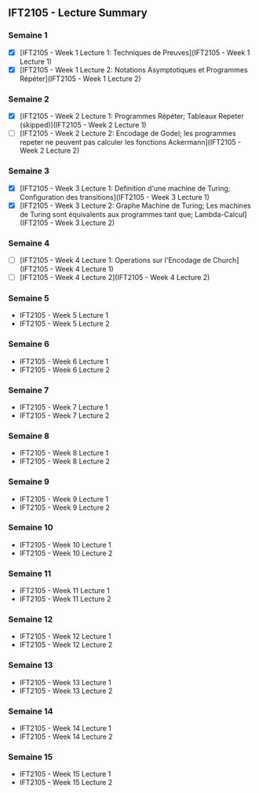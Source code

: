 ## IFT2105 - Lecture Summary

### Semaine 1

- [X] [IFT2105 - Week 1 Lecture 1: Techniques de Preuves](IFT2105 - Week 1 Lecture 1)
- [X] [IFT2105 - Week 1 Lecture 2: Notations Asymptotiques et Programmes Répéter](IFT2105 - Week 1 Lecture 2)

### Semaine 2

- [X] [IFT2105 - Week 2 Lecture 1: Programmes Répéter; Tableaux Repeter (skipped)](IFT2105 - Week 2 Lecture 1)
- [ ] [IFT2105 - Week 2 Lecture 2: Encodage de Godel; les programmes repeter ne peuvent pas calculer les fonctions Ackermann](IFT2105 - Week 2 Lecture 2)

### Semaine 3

- [X] [IFT2105 - Week 3 Lecture 1: Definition d'une machine de Turing; Configuration des transitions](IFT2105 - Week 3 Lecture 1)
- [X] [IFT2105 - Week 3 Lecture 2: Graphe Machine de Turing; Les machines de Turing sont équivalents aux programmes tant que; Lambda-Calcul](IFT2105 - Week 3 Lecture 2)

### Semaine 4

- [ ] [IFT2105 - Week 4 Lecture 1: Operations sur l'Encodage de Church](IFT2105 - Week 4 Lecture 1)
- [ ] [IFT2105 - Week 4 Lecture 2](IFT2105 - Week 4 Lecture 2)

### Semaine 5

- IFT2105 - Week 5 Lecture 1
- IFT2105 - Week 5 Lecture 2

### Semaine 6

- IFT2105 - Week 6 Lecture 1
- IFT2105 - Week 6 Lecture 2

### Semaine 7

- IFT2105 - Week 7 Lecture 1
- IFT2105 - Week 7 Lecture 2

### Semaine 8

- IFT2105 - Week 8 Lecture 1
- IFT2105 - Week 8 Lecture 2

### Semaine 9

- IFT2105 - Week 9 Lecture 1
- IFT2105 - Week 9 Lecture 2

### Semaine 10

- IFT2105 - Week 10 Lecture 1
- IFT2105 - Week 10 Lecture 2

### Semaine 11

- IFT2105 - Week 11 Lecture 1
- IFT2105 - Week 11 Lecture 2

### Semaine 12

- IFT2105 - Week 12 Lecture 1
- IFT2105 - Week 12 Lecture 2

### Semaine 13

- IFT2105 - Week 13 Lecture 1
- IFT2105 - Week 13 Lecture 2

### Semaine 14

- IFT2105 - Week 14 Lecture 1
- IFT2105 - Week 14 Lecture 2

### Semaine 15

- IFT2105 - Week 15 Lecture 1
- IFT2105 - Week 15 Lecture 2

